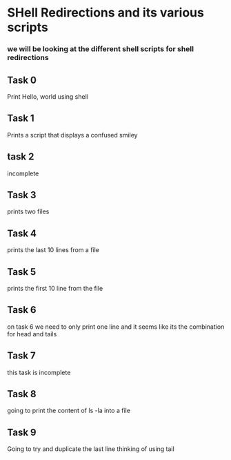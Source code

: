 # SHell Redirections and its various scripts

### we will be looking at the different shell scripts for shell redirections

## Task 0

Print Hello, world using shell

## Task 1 

Prints a script that displays a confused smiley

## task 2

incomplete

## Task 3 

prints two files

## Task 4

prints the last 10 lines from a file 

## Task 5

prints the first 10 line from the file

## Task 6 

on task 6 we need to only print one line and it seems like its the combination for head and tails

## Task 7

this task is incomplete

## Task 8

going to print the content of ls -la into a file

## Task 9 

Going to try and duplicate the last line thinking of using tail 
